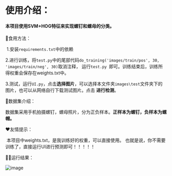 # 使用介绍：

#### 			本项目使用SVM+HOG特征来实现螺钉和螺母的分类。

🎂食用方法：

​		1.安装`requirements.txt`中的依赖

​		2.进行训练，将`test.py`中的尾部代码`do_training('images/train/pos', 30, 'images/train/neg', 30)`取消注释，			运行`test.py `即可。训练结束后，训练所得权重会保存在weights.txt中。

​		3.测试，运行`UI.py`，点击**选择图片**，可以选择本文件夹`images\test`文件夹下的图片，也可以从网络自行下载测试图片。点击 **进行检测**。

👀数据集介绍：

​		数据集采用手机拍摄螺钉，螺母照片，分为正负样本。**正样本为螺钉，负样本为螺帽。**

❤友情提示：

​		本项目中weights.txt，是我训练好的权重，可以直接使用。
    也就是说，你不需要训练了，直接运行UI进行预测即可！！！！！

🐱‍👤运行结果：

![image](https://raw.githubusercontent.com/bighammer-link/My_Pictures/myblog/q.jpg)
